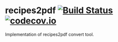 # recipes2pdf [![Build Status](https://travis-ci.org/hsb-swt2-kb/recipes2pdf.svg?branch=master)](https://travis-ci.org/hsb-swt2-kb/recipes2pdf) [![codecov.io](https://codecov.io/github/hsb-swt2-kb/recipes2pdf/coverage.svg?branch=master)](https://codecov.io/github/hsb-swt2-kb/recipes2pdf?branch=master)
Implementation of recipes2pdf convert tool.
